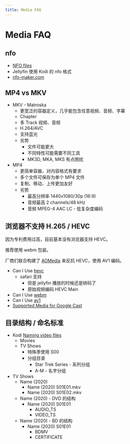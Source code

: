 ```yaml
---
title: Media FAQ
---
```


# Media FAQ

## nfo

- [NFO files](https://kodi.wiki/view/NFO_files)
- Jellyfin 使用 Kodi 的 nfo 格式
- [nfo-maker.com](https://nfo-maker.com/)

## MP4 vs MKV

- MKV - Matroska
  - 更宽泛的容器定义，几乎能包含任意视频、音频、字幕
  - Chapter
  - 多 Track 视频、音频
  - H.264/AVC
  - 支持蓝光
  - 劣势
    - 文件可能更大
    - 不同特性可能需要不同工具
    - MK3D, MKA, MKS 有点困扰
- MP4
  - 更简单容器，对内容格式有要求
  - 多个文件可保存为单个 MP4 文件
  - 复制、移动、上传更加友好
  - 劣势
    - 最高分辨率 1440x1080/30p (16:9)
    - 音频最高 2 channels/48 kHz
    - 音频 MPEG-4 AAC LC - 低复杂度编码

## 浏览器不支持 H.265 / HEVC

因为专利费用过高，目前基本没有浏览器支持 HEVC。

推荐使用 webm 包装。

厂商们联合构建了 [AOMedia](https://aomedia.org/about/) 来反抗 HEVC，使用 AV1 编码。

- Can I Use [hevc](https://caniuse.com/hevc)
  - safari 支持
    - 但是 jellyfin 播放的时候还是转码了
    - 原始视频编码 HEVC Main
- Can I Use [webm](https://caniuse.com/webm/embed/)
- Can I Use [av1](https://caniuse.com/av1)
- [Supported Media for Google Cast](https://developers.google.com/cast/docs/media)

## 目录结构 / 命名标准

- Kodi [Naming video files](https://kodi.wiki/view/Naming_video_files)
  - Movies
  - TV Shows
    - 特殊季使用 S00
    - 分组目录
      - Star Trek Series - 系列分组
      - A-M - 名字分组
- TV Shows
  - Name (2020)
    - Name (2020) S01E01.mkv
    - Name (2020) S01E02.mkv
  - Name (2020) - DVD 的结构
    - Name (2020) S01E01
      - AUDIO_TS
      - VIDEO_TS
  - Name (2020) - BD 的结构
    - Name (2020) S01E01
      - BDMV
      - CERTIFICATE
